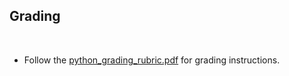 ## Grading
​
* Follow the [python_grading_rubric.pdf](../Instructions/python_grading_rubric.pdf) for grading instructions.
